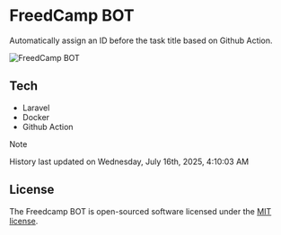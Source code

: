 # FreedCamp BOT

Automatically assign an ID before the task title based on Github Action.

![FreedCamp BOT](https://repository-images.githubusercontent.com/737932867/7d34798b-2680-471c-b089-a78a718d3d6a)

## Tech

- Laravel
- Docker
- Github Action

> [!NOTE]  
> History last updated on Wednesday, July 16th, 2025, 4:10:03 AM

## License

The Freedcamp BOT is open-sourced software licensed under the [MIT license](https://opensource.org/licenses/MIT).
